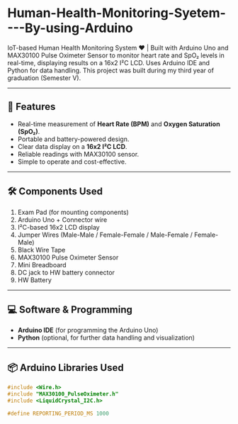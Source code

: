 # Human-Health-Monitoring-Syetem----By-using-Arduino
IoT-based Human Health Monitoring System ❤️ | Built with Arduino Uno and MAX30100 Pulse Oximeter Sensor to monitor heart rate and SpO₂ levels in real-time, displaying results on a 16x2 I²C LCD. Uses Arduino IDE and Python for data handling. This project was built during my third year of graduation (Semester V).

---

## 📌 Features
- Real-time measurement of **Heart Rate (BPM)** and **Oxygen Saturation (SpO₂)**.
- Portable and battery-powered design.
- Clear data display on a **16x2 I²C LCD**.
- Reliable readings with MAX30100 sensor.
- Simple to operate and cost-effective.

---

## 🛠️ Components Used
1. Exam Pad (for mounting components)
2. Arduino Uno + Connector wire
3. I²C-based 16x2 LCD display
4. Jumper Wires (Male-Male / Female-Female / Male-Female / Female-Male)
5. Black Wire Tape
6. MAX30100 Pulse Oximeter Sensor
7. Mini Breadboard
8. DC jack to HW battery connector
9. HW Battery

---

## 💻 Software & Programming
- **Arduino IDE** (for programming the Arduino Uno)
- **Python** (optional, for further data handling and visualization)

---

## 📦 Arduino Libraries Used
```cpp
#include <Wire.h>
#include "MAX30100_PulseOximeter.h"
#include <LiquidCrystal_I2C.h>

#define REPORTING_PERIOD_MS 1000


